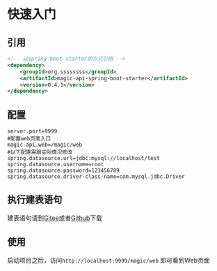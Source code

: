 # 快速入门

## 引用
```xml
<!-- 以spring-boot-starter的方式引用 -->
<dependency>
	<groupId>org.ssssssss</groupId>
	<artifactId>magic-api-spring-boot-starter</artifactId>
    <version>0.4.1</version>
</dependency>
```

## 配置
```properties
server.port=9999
#配置web页面入口
magic-api.web=/magic/web
#以下配置需跟实际情况修改
spring.datasource.url=jdbc:mysql://localhost/test
spring.datasource.username=root
spring.datasource.password=123456789
spring.datasource.driver-class-name=com.mysql.jdbc.Driver
```
## 执行建表语句

建表语句请到[Gitee](https://gitee.com/ssssssss-team/magic-api)或者[Github](https://github.com/ssssssss-team/magic-api)下载

## 使用
启动项目之后，访问`http://localhost:9999/magic/web` 即可看到Web页面
